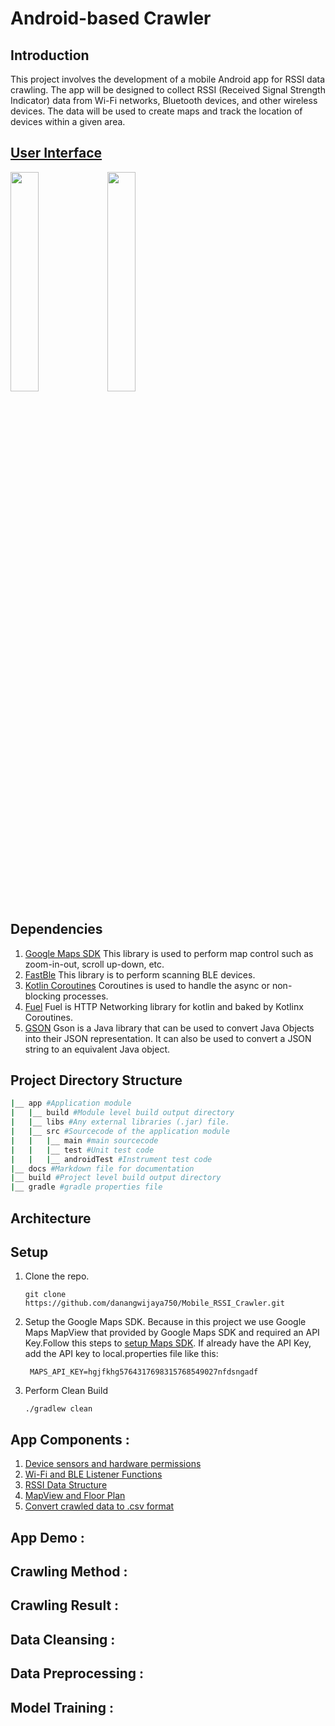 # Android-based Crawler
## Introduction
This project involves the development of a mobile Android app for RSSI data crawling. The app will be designed to collect RSSI (Received Signal Strength Indicator) data from Wi-Fi networks, Bluetooth devices, and other wireless devices. The data will be used to create maps and track the location of devices within a given area.
## [User Interface](https://github.com/danangwijaya750/Mobile_RSSI_Crawler/blob/main/docs/UserInterface.md)
<img src="https://i.imgur.com/uuIkR0d.png" width="30%"> <img src="https://i.imgur.com/hhngQj5.png" width="30%">

## Dependencies
1. [Google Maps SDK](https://developers.google.com/maps/documentation/android-sdk/overview) This library is used to perform map control such as zoom-in-out, scroll up-down, etc.
2. [FastBle](https://github.com/Jasonchenlijian/FastBle) This library is to perform scanning BLE devices.
3. [Kotlin Coroutines](https://kotlinlang.org/docs/coroutines-overview.html) Coroutines is used to handle the async or non-blocking processes.
4. [Fuel](https://github.com/kittinunf/fuel) Fuel is HTTP Networking library for kotlin and baked by Kotlinx Coroutines.
5. [GSON](https://github.com/google/gson) Gson is a Java library that can be used to convert Java Objects into their JSON representation. It can also be used to convert a JSON string to an equivalent Java object.

## Project Directory Structure
```bash
|__ app #Application module
|   |__ build #Module level build output directory
|   |__ libs #Any external libraries (.jar) file.
|   |__ src #Sourcecode of the application module
|   |   |__ main #main sourcecode
|   |   |__ test #Unit test code
|   |   |__ androidTest #Instrument test code
|__ docs #Markdown file for documentation
|__ build #Project level build output directory
|__ gradle #gradle properties file
```

## Architecture


## Setup
1. Clone the repo.
    ```
    git clone https://github.com/danangwijaya750/Mobile_RSSI_Crawler.git
    ```
2. Setup the Google Maps SDK. Because in this project we use Google Maps MapView that provided by Google Maps SDK and required an API Key.Follow this steps to [setup Maps SDK](https://developers.google.com/maps/documentation/android-sdk/start). If already have the API Key, add the API key to local.properties file like this:
   ```
    MAPS_API_KEY=hgjfkhg5764317698315768549027nfdsngadf
   ```
3. Perform Clean Build
    ```
    ./gradlew clean
    ```

## App Components :
1. [Device sensors and hardware permissions](https://github.com/danangwijaya750/Mobile_RSSI_Crawler/blob/main/docs/AppPermission.md)
2. [Wi-Fi and BLE Listener Functions](https://github.com/danangwijaya750/Mobile_RSSI_Crawler/blob/main/docs/ScanListenerFunctions.md)
3. [RSSI Data Structure](https://github.com/danangwijaya750/Mobile_RSSI_Crawler/blob/main/docs/RSSIDataStructure.md) 
4. [MapView and Floor Plan](https://github.com/danangwijaya750/Mobile_RSSI_Crawler/blob/main/docs/MapViewAndFloorPlan.md)
5. [Convert crawled data to .csv format](https://github.com/danangwijaya750/Mobile_RSSI_Crawler/blob/main/docs/CsvFileWriter.md)

## App Demo :

## Crawling Method :
## Crawling Result :
## Data Cleansing :
## Data Preprocessing :
## Model Training :


